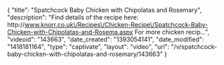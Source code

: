 {
    "title": "Spatchcock Baby Chicken with Chipolatas and Rosemary",
    "description": "Find details of the recipe here: http:\/\/www.knorr.co.uk\/Recipes\/Chicken-Recipe\/Spatchcock-Baby-Chicken-with-Chipolatas-and-Rosema.aspx For more chicken recip...",
    "videoid": "143663",
    "date_created": "1393054141",
    "date_modified": "1418181164",
    "type": "captivate",
    "layout": "video",
    "url": "\/v\/spatchcock-baby-chicken-with-chipolatas-and-rosemary\/143663"
}